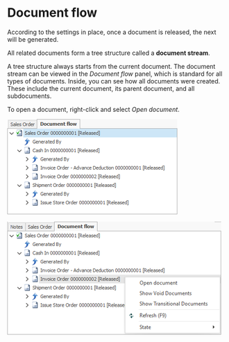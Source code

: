 # Document flow

According to the settings in place, once a document is released, the next will be generated. 

All related documents form a tree structure called a **document stream**.

A tree structure always starts from the current document. The document stream can be viewed in the *Document flow* panel, which is standard for all types of documents. Inside, you can see how all documents were created. These include the current document, its parent document, and all subdocuments.

To open a document, right-click and select *Open document*.


 

![Document Flow](pictures/df1.png)


 

![Document Flow](pictures/df2.png)

